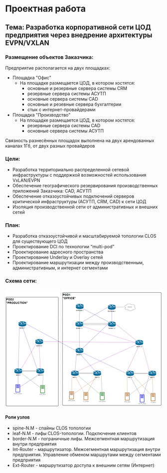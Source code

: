 # Проектная работа
## Тема: Разработка корпоративной сети ЦОД предприятия через внедрение архитектуры EVPN/VXLAN
### Размещение объектов Заказчика:
Предприятие располагается на двух площадках:
- Площадка "Офис"
  - На площадке размещается ЦОД, в котором хостятся:
    - основные и резервные сервера системы CRM
    - резервные сервера системы АСУТП
    - основные сервера системы CAD
    - основные и резевные сервера бухгалтерии
    - стык с интернет-провайдерами
- Площадка "Производство"
  - На площадке размещается ЦОД, в котором хостятся:
    - резервные сервера системы CAD
    - основные сервера системы АСУТП

Связность разнесённых площадок выполнена на двух арендованных каналах 1Гб, от двух разных провайдеров


### Цели:
- Разработка территориально распределенной сетевой инфраструктуры с поддержкой возможностей использования VxLAN/EVPN
- Обеспечение географического резервирования производственных приложений Заказчика: CAD, АСУТП
- Обеспечение отказоустойчивых подключений серверов критической инфраструктуры (АСУТП, CRM, CAD) к сети ЦОД
- Изоляция производственной сети от административных и внешних сетей

### План:
- Разработка отказоустойчивой и масштабируемой топологии CLOS для существующего ЦОД
- Проектирование DCI по технологии “multi-pod”
- Проектирование адресного пространства
- Проектирование Underlay и Overlay сетей
- Проектирование маршрутизации между производственным, административным, и интернет сегментами

### Схема сети:
![alt text](image.png)

#### Роли узлов
- spine-N.M - спайны CLOS топологии
- leaf-N.M - лифы CLOS-топологии. Подключение клиентов
- border-N.M - пограничные лифы. Межсегментная маршрутизация внутри предприятия
- Int-Router - маршрутизатор. Межсегментная маршрутизация внутри предприятия. Управление обменом маршрутами между сегментами предприятия
- Ext-Router - маршрутизатор доступа к внешним сетям (Интернет)


